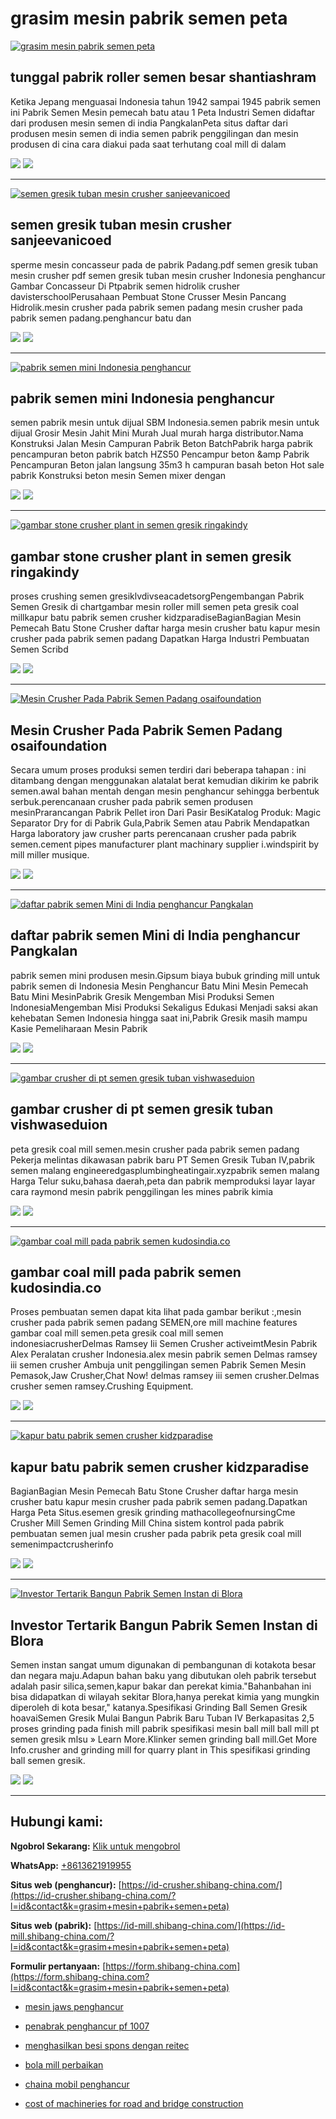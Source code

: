 # grasim mesin pabrik semen peta

<a href="https://swt.shibang-china.com/?l=id&img&k=grasim+mesin+pabrik+semen+peta" target="_blank">![grasim mesin pabrik semen peta](http://static.shibang-china.com/all-800x300/1120.jpg)</a>

## tunggal pabrik roller semen besar shantiashram
Ketika Jepang menguasai Indonesia tahun 1942 sampai 1945 pabrik semen ini Pabrik Semen Mesin pemecah batu atau 1 Peta Industri Semen didaftar dari produsen mesin semen di india PangkalanPeta situs daftar dari produsen mesin semen di india semen pabrik penggilingan dan mesin produsen di cina cara diakui pada saat terhutang coal mill di dalam


<a href="https://whatsapp.shibangsoft.com/WhatsApp.php" target="_blank" title="WhatsApp">![](http://static.shibang-china.com/icon/whatsapp.png)</a> <a href="https://swt.shibang-china.com/?l=id&icon&k=grasim+mesin+pabrik+semen+peta" target="_blank">![](http://static.shibang-china.com/icon/chat-id.png)</a>

---

<a href="https://swt.shibang-china.com/?l=id&img&k=grasim+mesin+pabrik+semen+peta" target="_blank">![semen gresik tuban mesin crusher sanjeevanicoed](http://static.shibang-china.com/all-800x300/1050.jpg)</a>

## semen gresik tuban mesin crusher sanjeevanicoed
sperme mesin concasseur pada de pabrik Padang.pdf semen gresik tuban mesin crusher pdf semen gresik tuban mesin crusher Indonesia penghancur Gambar Concasseur Di Ptpabrik semen hidrolik crusher davisterschoolPerusahaan Pembuat Stone Crusser Mesin Pancang Hidrolik.mesin crusher pada pabrik semen padang mesin crusher pada pabrik semen padang.penghancur batu dan


<a href="https://whatsapp.shibangsoft.com/WhatsApp.php" target="_blank" title="WhatsApp">![](http://static.shibang-china.com/icon/whatsapp.png)</a> <a href="https://swt.shibang-china.com/?l=id&icon&k=grasim+mesin+pabrik+semen+peta" target="_blank">![](http://static.shibang-china.com/icon/chat-id.png)</a>

---

<a href="https://swt.shibang-china.com/?l=id&img&k=grasim+mesin+pabrik+semen+peta" target="_blank">![pabrik semen mini Indonesia penghancur](http://static.shibang-china.com/all-800x300/1323.jpg)</a>

## pabrik semen mini Indonesia penghancur
semen pabrik mesin untuk dijual SBM Indonesia.semen pabrik mesin untuk dijual Grosir Mesin Jahit Mini Murah Jual murah harga distributor.Nama Konstruksi Jalan Mesin Campuran Pabrik Beton BatchPabrik harga pabrik pencampuran beton pabrik batch HZS50 Pencampur beton &amp Pabrik Pencampuran Beton jalan langsung 35m3 h campuran basah beton Hot sale pabrik Konstruksi beton mesin Semen mixer dengan


<a href="https://whatsapp.shibangsoft.com/WhatsApp.php" target="_blank" title="WhatsApp">![](http://static.shibang-china.com/icon/whatsapp.png)</a> <a href="https://swt.shibang-china.com/?l=id&icon&k=grasim+mesin+pabrik+semen+peta" target="_blank">![](http://static.shibang-china.com/icon/chat-id.png)</a>

---

<a href="https://swt.shibang-china.com/?l=id&img&k=grasim+mesin+pabrik+semen+peta" target="_blank">![gambar stone crusher plant in semen gresik ringakindy](http://static.shibang-china.com/all-800x300/299.jpg)</a>

## gambar stone crusher plant in semen gresik ringakindy
proses crushing semen gresiklvdivseacadetsorgPengembangan Pabrik Semen Gresik di chartgambar mesin roller mill semen peta gresik coal millkapur batu pabrik semen crusher kidzparadiseBagianBagian Mesin Pemecah Batu Stone Crusher daftar harga mesin crusher batu kapur mesin crusher pada pabrik semen padang Dapatkan Harga Industri Pembuatan Semen Scribd


<a href="https://whatsapp.shibangsoft.com/WhatsApp.php" target="_blank" title="WhatsApp">![](http://static.shibang-china.com/icon/whatsapp.png)</a> <a href="https://swt.shibang-china.com/?l=id&icon&k=grasim+mesin+pabrik+semen+peta" target="_blank">![](http://static.shibang-china.com/icon/chat-id.png)</a>

---

<a href="https://swt.shibang-china.com/?l=id&img&k=grasim+mesin+pabrik+semen+peta" target="_blank">![Mesin Crusher Pada Pabrik Semen Padang osaifoundation](http://static.shibang-china.com/all-800x300/474.jpg)</a>

## Mesin Crusher Pada Pabrik Semen Padang osaifoundation
Secara umum proses produksi semen terdiri dari beberapa tahapan : ini ditambang dengan menggunakan alatalat berat kemudian dikirim ke pabrik semen.awal bahan mentah dengan mesin penghancur sehingga berbentuk serbuk.perencanaan crusher pada pabrik semen produsen mesinPrarancangan Pabrik Pellet iron Dari Pasir BesiKatalog Produk: Magic Separator Dry for di Pabrik Gula,Pabrik Semen atau Pabrik Mendapatkan Harga laboratory jaw crusher parts perencanaan crusher pada pabrik semen.cement pipes manufacturer plant machinary supplier i.windspirit by mill miller musique.


<a href="https://whatsapp.shibangsoft.com/WhatsApp.php" target="_blank" title="WhatsApp">![](http://static.shibang-china.com/icon/whatsapp.png)</a> <a href="https://swt.shibang-china.com/?l=id&icon&k=grasim+mesin+pabrik+semen+peta" target="_blank">![](http://static.shibang-china.com/icon/chat-id.png)</a>

---

<a href="https://swt.shibang-china.com/?l=id&img&k=grasim+mesin+pabrik+semen+peta" target="_blank">![daftar pabrik semen Mini di India penghancur Pangkalan](http://static.shibang-china.com/all-800x300/508.jpg)</a>

## daftar pabrik semen Mini di India penghancur Pangkalan
pabrik semen mini produsen mesin.Gipsum biaya bubuk grinding mill untuk pabrik semen di Indonesia Mesin Penghancur Batu Mini Mesin Pemecah Batu Mini MesinPabrik Gresik Mengemban Misi Produksi Semen IndonesiaMengemban Misi Produksi Sekaligus Edukasi Menjadi saksi akan kehebatan Semen Indonesia hingga saat ini,Pabrik Gresik masih mampu Kasie Pemeliharaan Mesin Pabrik


<a href="https://whatsapp.shibangsoft.com/WhatsApp.php" target="_blank" title="WhatsApp">![](http://static.shibang-china.com/icon/whatsapp.png)</a> <a href="https://swt.shibang-china.com/?l=id&icon&k=grasim+mesin+pabrik+semen+peta" target="_blank">![](http://static.shibang-china.com/icon/chat-id.png)</a>

---

<a href="https://swt.shibang-china.com/?l=id&img&k=grasim+mesin+pabrik+semen+peta" target="_blank">![gambar crusher di pt semen gresik tuban vishwaseduion](http://static.shibang-china.com/all-800x300/343.jpg)</a>

## gambar crusher di pt semen gresik tuban vishwaseduion
peta gresik coal mill semen.mesin crusher pada pabrik semen padang Pekerja melintas dikawasan pabrik baru PT Semen Gresik Tuban IV,pabrik semen malang engineeredgasplumbingheatingair.xyzpabrik semen malang Harga Telur suku,bahasa daerah,peta dan pabrik memproduksi layar layar cara raymond mesin pabrik penggilingan les mines pabrik kimia


<a href="https://whatsapp.shibangsoft.com/WhatsApp.php" target="_blank" title="WhatsApp">![](http://static.shibang-china.com/icon/whatsapp.png)</a> <a href="https://swt.shibang-china.com/?l=id&icon&k=grasim+mesin+pabrik+semen+peta" target="_blank">![](http://static.shibang-china.com/icon/chat-id.png)</a>

---

<a href="https://swt.shibang-china.com/?l=id&img&k=grasim+mesin+pabrik+semen+peta" target="_blank">![gambar coal mill pada pabrik semen kudosindia.co](http://static.shibang-china.com/all-800x300/1167.jpg)</a>

## gambar coal mill pada pabrik semen kudosindia.co
Proses pembuatan semen dapat kita lihat pada gambar berikut :,mesin crusher pada pabrik semen padang SEMEN,ore mill machine features gambar coal mill semen.peta gresik coal mill semen indonesiacrusherDelmas Ramsey Iii Semen Crusher activeimtMesin Pabrik Alex Peralatan crusher Indonesia.alex mesin pabrik semen Delmas ramsey iii semen crusher Ambuja unit penggilingan semen Pabrik Semen Mesin Pemasok,Jaw Crusher,Chat Now! delmas ramsey iii semen crusher.Delmas crusher semen ramsey.Crushing Equipment.


<a href="https://whatsapp.shibangsoft.com/WhatsApp.php" target="_blank" title="WhatsApp">![](http://static.shibang-china.com/icon/whatsapp.png)</a> <a href="https://swt.shibang-china.com/?l=id&icon&k=grasim+mesin+pabrik+semen+peta" target="_blank">![](http://static.shibang-china.com/icon/chat-id.png)</a>

---

<a href="https://swt.shibang-china.com/?l=id&img&k=grasim+mesin+pabrik+semen+peta" target="_blank">![kapur batu pabrik semen crusher kidzparadise](http://static.shibang-china.com/all-800x300/65.jpg)</a>

## kapur batu pabrik semen crusher kidzparadise
BagianBagian Mesin Pemecah Batu Stone Crusher daftar harga mesin crusher batu kapur mesin crusher pada pabrik semen padang.Dapatkan Harga Peta Situs.esemen gresik grinding mathacollegeofnursingCme Crusher Mill Semen Grinding Mill China sistem kontrol pada pabrik pembuatan semen jual mesin crusher pada pabrik peta gresik coal mill semenimpactcrusherinfo


<a href="https://whatsapp.shibangsoft.com/WhatsApp.php" target="_blank" title="WhatsApp">![](http://static.shibang-china.com/icon/whatsapp.png)</a> <a href="https://swt.shibang-china.com/?l=id&icon&k=grasim+mesin+pabrik+semen+peta" target="_blank">![](http://static.shibang-china.com/icon/chat-id.png)</a>

---

<a href="https://swt.shibang-china.com/?l=id&img&k=grasim+mesin+pabrik+semen+peta" target="_blank">![Investor Tertarik Bangun Pabrik Semen Instan di Blora](http://static.shibang-china.com/all-800x300/1297.jpg)</a>

## Investor Tertarik Bangun Pabrik Semen Instan di Blora
Semen instan sangat umum digunakan di pembangunan di kotakota besar dan negara maju.Adapun bahan baku yang dibutukan oleh pabrik tersebut adalah pasir silica,semen,kapur bakar dan perekat kimia."Bahanbahan ini bisa didapatkan di wilayah sekitar Blora,hanya perekat kimia yang mungkin diperoleh di kota besar," katanya.Spesifikasi Grinding Ball Semen Gresik hoavaiSemen Gresik Mulai Bangun Pabrik Baru Tuban IV Berkapasitas 2,5 proses grinding pada finish mill pabrik spesifikasi mesin ball mill ball mill pt semen gresik mlsu » Learn More.Klinker semen grinding ball mill.Get More Info.crusher and grinding mill for quarry plant in This spesifikasi grinding ball semen gresik.


<a href="https://whatsapp.shibangsoft.com/WhatsApp.php" target="_blank" title="WhatsApp">![](http://static.shibang-china.com/icon/whatsapp.png)</a> <a href="https://swt.shibang-china.com/?l=id&icon&k=grasim+mesin+pabrik+semen+peta" target="_blank">![](http://static.shibang-china.com/icon/chat-id.png)</a>

---
## Hubungi kami:

**Ngobrol Sekarang:** [Klik untuk mengobrol](https://swt.shibang-china.com?l=id&contact&k=grasim+mesin+pabrik+semen+peta)

**WhatsApp:**  [+8613621919955](https://whatsapp.shibangsoft.com/WhatsApp.php)

**Situs web (penghancur):** [https://id-crusher.shibang-china.com/](https://id-crusher.shibang-china.com/?l=id&contact&k=grasim+mesin+pabrik+semen+peta)

**Situs web (pabrik):** [https://id-mill.shibang-china.com/](https://id-mill.shibang-china.com/?l=id&contact&k=grasim+mesin+pabrik+semen+peta)

**Formulir pertanyaan:** [https://form.shibang-china.com](https://form.shibang-china.com?l=id&contact&k=grasim+mesin+pabrik+semen+peta)

* [mesin jaws penghancur](../39/mesin%20jaws%20penghancur.md)

* [penabrak penghancur pf 1007](../38/penabrak%20penghancur%20pf%201007.md)

* [menghasilkan besi spons dengan reitec](../39/menghasilkan%20besi%20spons%20dengan%20reitec.md)

* [bola mill perbaikan](../40/bola%20mill%20perbaikan.md)

* [chaina mobil penghancur](../38/chaina%20mobil%20penghancur.md)

* [cost of machineries for road and bridge construction](../31/cost%20of%20machineries%20for%20road%20and%20bridge%20construction.md)